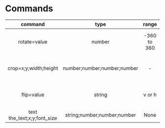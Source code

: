 # Commands

|command|type|range|example|result
|:---:|:---:|:---:|:---:|:---:|
|rotate=value|number|-360 to 360|rotate=45|![alt text](https://pbs.twimg.com/media/EnVtlOaXMAgC4Wd?format=jpg&name=240x240) ![alt text](https://pbs.twimg.com/media/EnVtnJWXYAA2N8i?format=png&name=240x240)
|crop=x;y;width;height|number;number;number;number|-|crop=0;0;100;100|![alt text](https://pbs.twimg.com/media/EnVtlOaXMAgC4Wd?format=jpg&name=240x240) ![alt text](https://pbs.twimg.com/media/EnV0WwxWEAAzQOi?format=png&name=120x120)
flip=value|string|v or h|flip=v|![alt text](https://pbs.twimg.com/media/EnVtlOaXMAgC4Wd?format=jpg&name=240x240) ![alt text](https://pbs.twimg.com/media/EnV04KDWMAEmfJk?format=png&name=240x240)
text the_text;x;y;font_size|string;number;number;number|None

